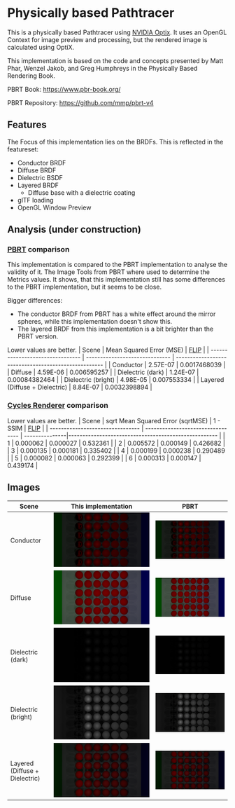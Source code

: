 # Physically based Pathtracer
This is a physically based Pathtracer using [NVIDIA Optix](https://developer.nvidia.com/rtx/ray-tracing/optix). 
It uses an OpenGL Context for image preview and processing, but the rendered image is calculated using OptiX.


This implementation is based on the code and concepts presented by Matt Phar, Wenzel Jakob, and Greg Humphreys in the Physically Based Rendering Book.

PBRT Book: https://www.pbr-book.org/

PBRT Repository: https://github.com/mmp/pbrt-v4



## Features
The Focus of this implementation lies on the BRDFs. This is reflected in the featureset:
- Conductor BRDF
- Diffuse BRDF
- Dielectric BSDF
- Layered BRDF
  - Diffuse base with a dielectric coating
- glTF loading
- OpenGL Window Preview





## Analysis (under construction)

### [PBRT](https://github.com/mmp/pbrt-v4) comparison

This implementation is compared to the PBRT implementation to analyse the validity of it. The Image Tools from PBRT where used to determine the Metrics values. 
It shows, that this implementation still has some differences to the PBRT implementation, but it seems to be close.

Bigger differences:
- The conductor BRDF from PBRT has a white effect around the mirror spheres, while this implementation doesn't show this.
- The layered BRDF from this implementation is a bit brighter than the PBRT version.

Lower values are better.
| Scene                            | Mean Squared Error (MSE)       | [FLIP](https://research.nvidia.com/publication/flip) |
| -------------------------------- | ------------------------------ | ---------------------------------------------------- |
| Conductor                        | 2.57E-07                       |	0.0017468039                                         |
| Diffuse                          | 4.59E-06                       |	0.006595257                                          |
| Dielectric (dark)                | 1.24E-07                       |	0.00084382464                                        |
| Dielectric (bright)              | 4.98E-05                       |	0.007553334                                          |
| Layered (Diffuse + Dielectric)   | 8.84E-07                       | 0.0032398894                                         |


### [Cycles Renderer](https://www.cycles-renderer.org/) comparison

Lower values are better.
| Scene                            | sqrt Mean Squared Error (sqrtMSE) | 1 - SSIM       | [FLIP](https://research.nvidia.com/publication/flip) |
| -------------------------------- | --------------------------------- | ---------------|----------------------------------------------------- |
| 1                                | 0.000062                          |	0.000027      | 0.532361                                             |
| 2                                | 0.005572                          |	0.000149      | 0.426682                                             |
| 3                                | 0.000135                          |	0.000181      | 0.335402                                             |
| 4                                | 0.000199                          |	0.000238      | 0.290489                                             |
| 5                                | 0.000082                          | 0.000063       | 0.292399                                             |
| 6                                | 0.000313                          | 0.000147       | 0.439174                                             |

## Images

|Scene                            | This implementation                                         | PBRT                                                           |
|-------------------------------- | ----------------------------------------------------------- | -------------------------------------------------------------- |
| Conductor                       | ![Conductor Mine](/Images/PNGs/conductor.png)               | ![Conductor PBRT](/Images/PNGs/conductorPBRT.png)              |
| Diffuse                         | ![Diffuse Mine](/Images/PNGs/diffuse.png)                   | ![Diffuse PBRT](/Images/PNGs/diffusePBRT.png)                  |
| Dielectric (dark)               | ![Dielectric (dark) Mine](/Images/PNGs/dielectric.png)      | ![Dielectric (dark) PBRT](/Images/PNGs/dielectricPBRT.png)     |
| Dielectric (bright)             | ![Dielectric (bright) Mine](/Images/PNGs/dielectric20.png)  | ![Dielectric (bright) PBRT](/Images/PNGs/dielectric20PBRT.png) |
| Layered (Diffuse + Dielectric)  | ![Layered Mine](/Images/PNGs/layered.png)                   | ![Layered PBRT](/Images/PNGs/layeredPBRT.png)                  |



















